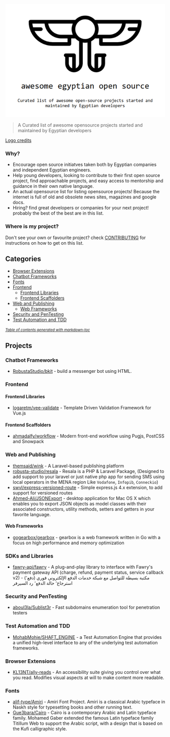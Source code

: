 <p align="center">
  <img width="auto" height="auto" src="awesome-egyptian-oss-logo.png">
</p>

> A Curated list of awesome opensource projects started and maintained by Egyptian developers

[Logo credits](https://www.subpng.com/png-y509zn/)

### Why?
- Encourage open source initiatves taken both by Egyptian companies and independent Egyptian engineers.
- Help young developers, looking to contribute to their first open source project, find approachable projects, and easy access to mentorship and guidance in their own native language.
- An actual opensource list for listing opensource projects! Because the internet is full of old and obsolete news sites, magazines and google docs.
- Hiring? find great developers or companies for your next project! probably the best of the best are in this list.

### Where is my project?
Don't see your own or favourite project? check [CONTRIBUTING](CONTRIBUTING.md) for instructions on how to get on this list.

## Categories
- [Browser Extensions](#browser-extensions)
- [Chatbot Frameworks](#chatbot-frameworks)
- [Fonts](#fonts)
- [Frontend](#frontend)
  * [Frontend Libraries](#frontend-libraries)
  * [Frontend Scaffolders](#frontend-scaffolders)
- [Web and Publishing](#web-and-publishing)
  * [Web Frameworks](#web-frameworks)
- [Security and PenTesting](#security-and-pentesting)
- [Test Automation and TDD](#test-automation-and-tdd)

<small><i><a href='http://ecotrust-canada.github.io/markdown-toc/'>Table of contents generated with markdown-toc</a></i></small>

## Projects

### Chatbot Frameworks
- [RobustaStudio/bkit](https://github.com/RobustaStudio/bkit) - build a messenger bot using HTML.

### Frontend 

#### Frontend Libraries
- [logaretm/vee-validate](https://github.com/logaretm/vee-validate) - Template Driven Validation Framework for Vue.js

#### Frontend Scaffolders
- [ahmadalfy/workflow](https://github.com/ahmadalfy/workflow) - Modern front-end workflow using Pugjs, PostCSS and Snowpack

### Web and Publishing
- [themsaid/wink](https://github.com/themsaid/wink) - A Laravel-based publishing platform
- [robusta-studio/resala](https://github.com/RobustaStudio/Resala) - Resala is a PHP & Laravel Package, (Designed to add support to your laravel or just native php app for sending SMS using local operators in the MENA region Like `Vodafone`, `Infopib`, `Conneckio`)
- [swvl/express-versioned-route](https://github.com/swvl/express-versioned-route) - Simple express.js 4.x extension, to add support for versioned routes
- [Ahmed-Ali/JSONExport](https://github.com/Ahmed-Ali/JSONExport) - desktop application for Mac OS X which enables you to export JSON objects as model classes with their associated constructors, utility methods, setters and getters in your favorite language.

#### Web Frameworks
- [gogearbox/gearbox](https://github.com/gogearbox/gearbox) - gearbox is a web framework written in Go with a focus on high performance and memory optimization

### SDKs and Libraries
- [fawry-api/fawry](https://github.com/fawry-api/fawry) - A plug-and-play library to interface with Fawry's payment gateway API (charge, refund, payment status, service callback v2) - (مكتبة بسيطة للتواصل مع شبكة خدمات الدفع الإلكتروني فوري (دفع٬ استرجاع٬ حالة الدفع٬ رد السيرفر


### Security and PenTesting
- [aboul3la/Sublist3r](https://github.com/aboul3la/Sublist3r) - Fast subdomains enumeration tool for penetration testers

### Test Automation and TDD
- [MohabMohie/SHAFT_ENGINE](https://github.com/MohabMohie/SHAFT_ENGINE) - a Test Automation Engine that provides a unified high-level interface to any of the underlying test automation frameworks.

### Browser Extensions
- [KL13NT/ally-reads](https://github.com/KL13NT/ally-reads) - An accessibility suite giving you control over what you read. Modifies visual aspects at will to make content more readable. 

### Fonts
- [alif-type/Amiri](https://github.com/alif-type/amiri) - Amiri Font Project. Amiri is a classical Arabic typeface in Naskh style for typesetting books and other running text.
- [Gue3bara/Cairo](https://github.com/Gue3bara/Cairo) - Cairo is a contemporary Arabic and Latin typeface family. Mohamed Gaber extended the famous Latin typeface family Titillum Web to support the Arabic script, with a design that is based on the Kufi calligraphic style. 

